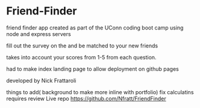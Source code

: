 # Friend-Finder
friend finder app created as part of the UConn coding boot camp using node and express servers 

fill out the survey on the and be matched to your new friends

takes into account your scores from 1-5 from each question. 
 
 
 had to make index landing page to allow deployment on github pages
 
 developed by Nick Frattaroli
 
 things to add( background to make more inline with portfolio)
 fix calculatins 
 requires review
Live repo https://github.com/Nfratt/FriendFinder
